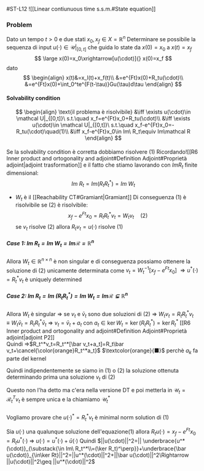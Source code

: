 #ST-L12 
![[Linear contiunuous time s.s.m.#State equation]]
### Problem
Dato un tempo $t>0$ e due stati $x_0,x_f\in X=\mathbb R^n$ 
Determinare se possibile la sequenza di input $u(\cdot)\in\mathcal U|_{[0,t]}$ 
che guida lo state da $x(0)=x_0$ a $x(t)=x_f$ 
$$
\large
x(0)=x_0\xrightarrow[u(\cdot)]{} x(0)=x_f
$$
dato
$$
\begin{align}
x(t)&=x_l(t)+x_f(t)\\
&=e^{Ft}x(0)+R_tu(\cdot)\\
&=e^{Ft}x(0)+\int_0^te^{F(t-\tau)}Gu(\tau)d\tau
\end{align}
$$
#### Solvability condition
$$
\begin{align}
\text{il problema è risolvibile}
&\iff \exists u(\cdot)\in \mathcal U|_{[0,t]}\ s.t.\quad x_f=e^{Ft}x_0+R_tu(\cdot)\\
&\iff \exists u(\cdot)\in \mathcal U|_{[0,t]}\ s.t.\quad x_f-e^{Ft}x_0=-R_tu(\cdot)\quad(1)\\
&\iff x_f-e^{Ft}x_0\in Im\ R_t\equiv Im\mathcal R
\end{align}
$$
####

Se la solvability condition è corretta dobbiamo risolvere $(1)$ 
Ricordando![[R6 Inner product and ortogonality and adjoint#Definition Adjoint#Proprietà adjoint|adjoint trasformation]]
e il fatto che  stiamo lavorando con $Im R_t$ finite dimensional:
$$Im\ R_t= Im(R_tR_t^*)=Im\ W_t$$ 
- $W_t$ è il [[Reachability CT#Gramiant|Gramiant]] 
Di conseguenza $(1)$ è risolvibile se $(2)$ è risolvibile:
$$
x_f-e^{Ft}x_0=R_tR_t^*v_t=W_tv_t\quad (2)
$$
se $v_t$ risolve $(2)$ allora $R_tv_t=u(\cdot)$ risolve $(1)$
##### Case 1: $Im\ R_t=Im\ W_t=Im \mathcal R=\mathbb R^n$ 
Allora $W_t\in \mathbb R^{n\times n}$ è non singular e di conseguenza possiamo ottenere la soluzione di $(2)$ unicamente determinata come $v_t=W_t^{-1}[x_f-e^{Ft}x_0]$ 
$\Rightarrow u^*(\cdot) =R_t^*v_t$ è uniquely determined
##### Case 2: $Im\ R_t=Im\ (R_tR_t^*)=Im\ W_t=Im \mathcal R \subsetneq \mathbb R^n$
Allora  $W_t$ è singular 
$\Rightarrow$ se $v_t$ e $\bar v_t$ sono due soluzioni di $(2)$ 
$\Rightarrow$ $W_tv_t=R_tR_t^*v_t\equiv W_t\bar v_t=R_tR_t^*\bar v_t$
$\Rightarrow$ $v_t=\bar v_t+a_t$ con $a_t \in \ker W_t=\ker (R_tR_t^*)=\ker R_t^*$ [[R6 Inner product and ortogonality and adjoint#Definition Adjoint#Proprietà adjoint|adjoint P2]]  
Quindi
$\Rightarrow$$R_t^*v_t=R_t^*[\bar v_t+a_t]=R_t\bar v_t+\cancel{\color{orange}R_t^*a_t}$  $\textcolor{orange}{■}$ perchè $a_k$ fa parte del kernel

Quindi indipendentemente se siamo in $(1)$ o $(2)$ la soluzione ottenuta determinando prima una soluzione $v_t$ di $(2)$ 

Questo non l'ha detto ma c'era nella versione DT
	e poi metterla in $\mathcal U_t=\mathcal R_t^Tv_t$ è sempre unica e la chiamiamo $\mathcal U^*_t$ 

#####

Vogliamo provare che  $u(\cdot)^*=R_t^*v_t$ è minimal norm solution di $(1)$ 

Sia $u(\cdot)$ una qualunque soluzione dell'equazione(1) allora  $R_tu(\cdot)=x_f-e^{Ft}x_0=R_tu^*(\cdot)$
$\Rightarrow$ $u(\cdot)=u^*(\cdot)+\bar u(\cdot)$ 
Quindi
$||u(\cdot)||^2=|| \underbrace{u^*(\cdot)}_{\substack{\in Im\ R_t^*\\=(\ker R_t)^\perp}}+\underbrace{\bar u(\cdot)}_{\in\ker Rt}||^2=||u^*(\cdot)||^2+||\bar u(\cdot)||^2\Rightarrow ||u(\cdot)||^2\geq ||u^*(\cdot)||^2$ 


